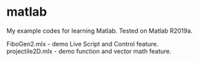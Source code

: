 # matlab
My example codes for learning Matlab. Tested on Matlab R2019a.

FiboGen2.mlx - demo Live Script and Control feature.  
projectile2D.mlx - demo function and vector math feature.

